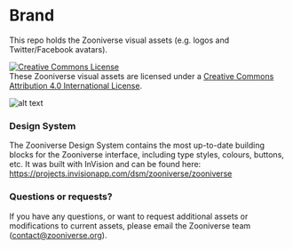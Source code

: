 Brand
=====

This repo holds the Zooniverse visual assets (e.g. logos and Twitter/Facebook avatars).

<a rel="license" href="http://creativecommons.org/licenses/by/4.0/"><img alt="Creative Commons License" style="border-width:0" src="https://i.creativecommons.org/l/by/4.0/88x31.png" /></a><br />These Zooniverse visual assets are licensed under a <a rel="license" href="http://creativecommons.org/licenses/by/4.0/">Creative Commons Attribution 4.0 International License</a>.

![alt text](https://drive.google.com/file/d/1qmP0GOkNs99GxiVUeEPWzI6QZ5f2eW82/view?usp=sharing)


### Design System
The Zooniverse Design System contains the most up-to-date building blocks for the Zooniverse interface, including type styles, colours, buttons, etc. It was built with InVision and can be found here: https://projects.invisionapp.com/dsm/zooniverse/zooniverse

### Questions or requests?

If you have any questions, or want to request additional assets or modifications to current assets, please email the Zooniverse team (contact@zooniverse.org).


